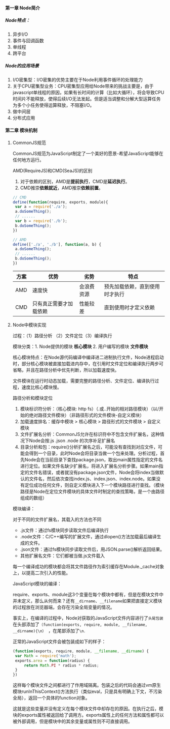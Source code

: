 #### 第一章 Node简介

##### Node特点：

1. 异步I/O
2. 事件与回调函数
3. 单线程
4. 跨平台

##### Node的应用场景

1. I/O密集型：I/O密集的优势主要在于Node利用事件循环的处理能力
2. 关于CPU密集型业务：CPU密集型应用给Node带来的挑战主要是，由于javascript单线程的原因，如果有长时间的计算（比如大循环），将会导致CPU时间片不能释放，使得后续I/O无法发起。但是适当调整和分解大型运算任务为多个小任务使得运算释放，不阻塞I/O。
3. 做中间层
4. 分布式应用

#### 第二章 模块机制

1. CommonJS规范

   CommonJS规范为JavaScript制定了一个美好的愿景-希望JavaScript能够在任何地方运行。

   AMD(RequireJS)和CMD(SeaJS)的区别

   1. 对于依赖的区别，AMD是**提前执行**，CMD是**延迟执行**。
   2. CMD推崇**依赖就近**，AMD推崇**依赖前置**。

   ```js
   // CMD
   define(function(require, exports, module){
   	var a = require('./a');
   	a.doSomeThing();
   	// ......
   	var b = require('./b');
   	b.doSomeThing();
   })
   
   // AMD
   define(['./a', './b'], function(a, b) {
   	a.doSomeThing();
   	// ......
   	b.doSomeThing();
   })
   
   ```

   | 方案 | 优势                   | 劣势       | 特点                           |
   | ---- | ---------------------- | ---------- | ------------------------------ |
   | AMD  | 速度快                 | 会浪费资源 | 预先加载依赖，直到使用时才执行 |
   | CMD  | 只有真正需要才加载依赖 | 性能较差   | 直到使用时才定义依赖           |

2. Node中模块实现

   过程：（1）路径分析 （2）文件定位（3）编译执行

   模块分类：1. Node提供的模块 **核心模块** 2. 用户编写的模块 **文件模块**

   核心模块特点：在Node源代码编译中编译进二进制执行文件，Node进程启动时，部分核心模块被直接加载进内存中，在引用时文件定位和编译执行两步可省略，并且在路径分析中优先判断，所以加载速度快。

   文件模块在运行时动态加载，需要完整的路径分析、文件定位、编译执行过程，速度比核心模块慢。

   路径分析和模块定位

   1. 模块标识符分析：（核心模块: http fs）（.或..开始的相对路径模块）（以/开始的绝对路径文件模块）（非路径形式的文件模块-自定义模块）
   2. 加载速度排名：缓存中模块 > 核心模块 > 路径形式的文件模块 > 自定义模块
   3. 文件扩展名分析：CommonJS允许在标识符中不包含文件扩展名，这种情况下Node会按.js .json .node 的次序补足扩展名
   4. 目录分析和包：require()分析扩展名之后，可能没有查找到对应文件，可能会得到一个目录，此时Node会将目录当做一个包来处理。分析过程，首先Node会在当前目录下查找package.json，取出main属性指定的文件名进行定位。如果文件名缺少扩展名，将进入扩展名分析步骤。如果main指定的文件名错误，或者就没有package.json文件，Node会将index当做默认的文件名，然后依次查找index.js、index.json、index.node。如果没有定位成功任何文件，则自定义模块进入下一个模块路径进行查找。（模块路径是Node在定位文件模块的具体文件时制定的查找策略，是一个由路径组成的数组）

   模块编译：
   
   对于不同的文件扩展名，其载入的方法也不同
   
   + .js文件：通过fs模块同步读取文件后编译执行
   + .node文件：C/C++编写的扩展文件，通过dlopen()方法加载最后编译生成的文件。
   + .json文件：通过fs模块同步读取文件后，用JSON.parse()解析返回结果。
   + 其他扩展名文件：它们都被当做.js文件载入
   
   每一个编译成功的模块都会将其文件路径作为索引缓存在Module._cache对象上，以提高二次引入的性能。
   
   JavaScript模块的编译：
   
   require、exports、module这3个变量在每个模块中都有，但是在模块文件中并未定义，那么从何而来？还有`__dirname`、`__filename`如果把直接定义模块的过程放在浏览器端，会存在污染全局变量的情况。
   
   事实上，在编译的过程中，Node对获取的JavaScript文件内容进行了`头尾包装`在头部添加了`（function(exports, require, module, __filename, __dirname){\n） `，在尾部添加了`\n`.
   
   正常的JavaScript文件会被包装成如下的样子：
   
   ```javascript
   (function(exports, require, module, __filename, __dirname) {
   	var Math = require('math');
   	exports.area = function(radius) {
   		return Math.PI * radius * radius;
   	}
   })
   ```
   
   这样每个模块文件之间都进行了作用域隔离。包装之后的代码会通过vm原生模块runInThisContext()方法执行（类似eval，只是具有明确上下文，不污染全局），返回一个具体的function对象。
   
   这就是这些变量并没有定义在每个模块文件中却存在的原因。在执行之后，模块的exports属性被返回给了调用方。exports属性上的任何方法和属性都可以被外部调用，但是模块中的其余变量或属性则不可直接调用。